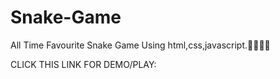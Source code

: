 # Snake-Game

All Time Favourite Snake Game Using html,css,javascript.👩‍💻😎🐍

CLICK THIS LINK FOR DEMO/PLAY: 
